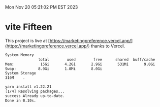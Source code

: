 Mon Nov 20 05:21:02 PM EST 2023

# vite Fifteen


This project is live at [https://marketingpreference.vercel.app/](https://marketingpreference.vercel.app/) thanks to Vercel.

```bash
System Memory
               total        used        free      shared  buff/cache   available
Mem:            15Gi       4.2Gi       2.9Gi       531Mi       9.0Gi        11Gi
Swap:          8.0Gi       1.0Mi       8.0Gi
System Storage
310M	.
```
```bash
yarn install v1.22.21
[1/4] Resolving packages...
success Already up-to-date.
Done in 0.10s.
```
